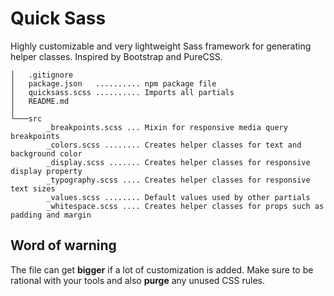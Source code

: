 # Quick Sass

Highly customizable and very lightweight Sass framework for generating helper classes. Inspired by Bootstrap and PureCSS.

```
│   .gitignore
│   package.json   .......... npm package file
│   quicksass.scss .......... Imports all partials
│   README.md
│   
└───src
        _breakpoints.scss ... Mixin for responsive media query breakpoints
        _colors.scss ........ Creates helper classes for text and background color
        _display.scss ....... Creates helper classes for responsive display property
        _typography.scss .... Creates helper classes for responsive text sizes
        _values.scss ........ Default values used by other partials
        _whitespace.scss .... Creates helper classes for props such as padding and margin
```

## Word of warning

The file can get **bigger** if a lot of customization is added. Make sure to be rational with your tools and also **purge** any unused CSS rules.